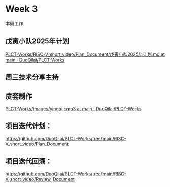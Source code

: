 # Week 3

本周工作

## 戊寅小队2025年计划

[PLCT-Works/RISC-V_short_video/Plan_Document/戊寅小队2025年计划.md at main · DuoQilai/PLCT-Works](https://github.com/DuoQilai/PLCT-Works/blob/main/RISC-V_short_video/Plan_Document/%E6%88%8A%E5%AF%85%E5%B0%8F%E9%98%9F2025%E5%B9%B4%E8%AE%A1%E5%88%92.md)

## 周三技术分享主持

## 皮套制作

[PLCT-Works/images/yingqi.cmo3 at main · DuoQilai/PLCT-Works](https://github.com/DuoQilai/PLCT-Works/blob/main/images/yingqi.cmo3)
## 项目迭代计划：

https://github.com/DuoQilai/PLCT-Works/tree/main/RISC-V_short_video/Plan_Document

## 项目迭代回溯：

https://github.com/DuoQilai/PLCT-Works/tree/main/RISC-V_short_video/Review_Document
